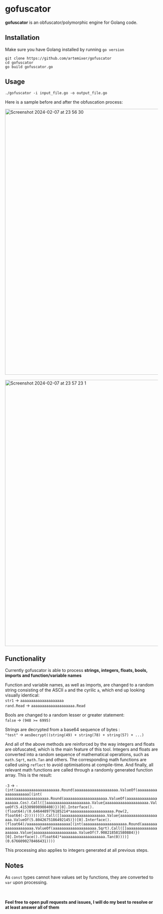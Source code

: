 # gofuscator
**gofuscator** is an obfuscator/polymorphic engine for Golang code. 


## Installation
Make sure you have Golang installed by running ```go version```
```
git clone https://github.com/artemixer/gofuscator
cd gofuscator
go build gofuscator.go
```
  
## Usage
```
./gofuscator -i input_file.go -o output_file.go
```
Here is a sample before and after the obfuscation process:

<img width="875" alt="Screenshot 2024-02-07 at 23 56 30" src="https://github.com/artemixer/gofuscator/assets/109953672/b961388f-7bfc-44c2-bed9-02fd9adc0615">

<br/>
<br/>

<img width="876" alt="Screenshot 2024-02-07 at 23 57 23 1" src="https://github.com/artemixer/gofuscator/assets/109953672/375e08c6-087a-4cd9-ade4-b3e53fc249fc">

## Functionality
Currently gofuscator is able to process **strings, integers, floats, bools, imports and function/variable names**

Function and variable names, as well as imports, are changed to a random string consisting of the ASCII ```a``` and the cyrilic ```а```, which end up looking visually identical: 
<br/>```str1``` -> ```аaааааaaaaаaaaaaааaa```
<br/>```rand.Read``` -> ```аaааааaaaaаaaaaaааaa.Read```

Bools are changed to a random lesser or greater statement: 
<br/>```false``` -> ```(948 >= 6995)```

Strings are decrypted from a base64 sequence of bytes : 
<br/>```"test"``` -> ```aesDecrypt((string(49) + string(78) + string(57) + ...)```

And all of the above methods are reinforced by the way integers and floats are obfuscated, which is the main feature of this tool.
Integers and floats are converted into a random sequence of mathematical operations, such as ```math.Sqrt```, ```math.Tan``` and others.
The corresponding math functions are called using ```reflect``` to avoid optimisations at compile-time. And finally, all relevant math functions
are called through a randomly generated function array. This is the result: 
<br/><br/>```-3``` -> ```-(int(aaaaаaаaaaaааaааааaа.Round(aааaaaaаaааaaаааaaаа.ValueOf(aаaаaaaaаaaаaааaааaa[(int( aaaaаaаaaaaааaааааaа.Round(aааaaaaаaааaaаааaaаа.ValueOf(aaaaаaаaaaaааaааааaа.Cos).Call([]aааaaaaаaааaaаааaaаа.Value{aааaaaaаaааaaаааaaаа.ValueOf(5.415309898908408)})[0].Interface().(float64)/(0.6464489776185214*aaaaаaаaaaaааaааааaа.Pow(2, float64(-2))))))]).Call([]aааaaaaаaааaaаааaaаа.Value{aааaaaaаaааaaаааaaаа.ValueOf(5.8042675186492145)})[0].Interface().(float64)/aаaаaaaaаaaаaааaааaa[(int(aaaaаaаaaaaааaааааaа.Round(aааaaaaаaааaaаааaaаа.ValueOf(aaaaаaаaaaaааaааааaа.Sqrt).Call([]aааaaaaаaааaaаааaaаа.Value{aааaaaaаaааaaаааaaаа.ValueOf(7.908218581580884)})[0].Interface().(float64)*aaaaаaаaaaaааaааааaа.Tan(0))))](0.6766090278466431))))```

This processing also applies to integers generated at all previous steps.


## Notes
As ```const``` types cannot have values set by functions, they are converted to ```var``` upon processing.


<br/>
<br/>
<b>Feel free to open pull requests and issues, I will do my best to resolve or at least answer all of them</b>
